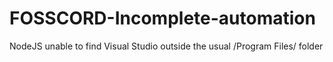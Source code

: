 # FOSSCORD-Incomplete-automation
NodeJS unable to find Visual Studio outside the usual /Program Files/ folder 
